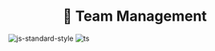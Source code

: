 # <div align="center">:violin: Team Management</div>
![js-standard-style](https://img.shields.io/badge/code%20style-standard-brightgreen.svg)
![ts](https://badgen.net/badge/Built%20With/TypeScript/blue)
